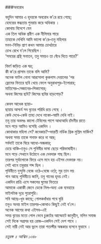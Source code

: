 ###অবরোধ 

বহুদিন আমার এ হৃদয়কে অবরোধ ক’রে রয়ে গেছে;   
হেমন্তের স্তব্ধতায় পুনরায় করে অধিকার ।   
কোথায় বিদেশে যেন   
এক তিল অধিক প্রবীণ এক নীলিমার পারে   
তাহাকে দেখিনি আমি ভালো ক’রে–তবু মহিলার   
মনন-নিবিড় প্রাণ কখন আমার চোখঠারে   
চোখ রেখে ব’লে গিয়েছিল :   
‘সময়ের গ্রন্থি সনাতন, তবু সময়ও তা বেঁধে দিতে পারে?’   

বিবর্ণ জড়িত এক ঘর;   
কী ক’রে প্রাসাদ তাকে বলি আমি?   
অনেক ফাটল নোনা আরসোলা কৃকলাস দেয়ালের ՚পর   
ফ্রেমের ভিতরে ছবি খেয়ে ফেলে অনুরাধাপুর–ইলোরার;   
মাতিসের–সেজানের–পিকাসোর;   
অথবা কিসের ছবি? কিসের ছবির হাড়গোড়?   

কেবল আধেক ছায়া–   
ছায়ায় আশ্চর্য সব বৃত্তের পরিধি রয়ে গেছে ।   
কেউ দেখে–কেউ তাহা দেখে নাকো–আমি দেখি নাই।   
তবু তার অবলঙ কালো টেবিলের পাশে আধাআধি চাঁদনীর রাতে   
	‍মনে পড়ে আমিও বসেছি একদিন ।   
কোথাকার মহিলা সে? কবেকার?–ভারতী নর্ডিক গ্রিক মুশ্লিম মার্কিন?   
	অথবা সময় তাকে শনাক্ত করে না আর;   
	সর্বদাই তাকে ঘিরে আধো-অন্ধকার;   
চেয়ে থাকি–তবুও সে পৃথিবীর ভাষা ছেড়ে পরিভাষাহীন।   
মনে পড়ে সেখানে উঠোনে এক দেবদারু গাছ ছিল।  
তারপর সূর্যালোকে ফিরে এসে মনে হয় এইসব দেবদারু নয়।   
	সেই খানে তম্বুরার শব্দ ছিল ।   
পৃথিবীতে দুন্দুভি বেজে ওঠে–বেজে ওঠে; সুর তান লয়   
গান আছে পৃথিবীতে জানি, তবু গানের হৃদয় নেই।   
	একদিন রাত্রি এসে সকলের ঘুমের ভিতরে   
আমাকে একাকী জেনে ডেকে নিল–অন্য এক ব্যবহারে   
	মাইলটাক দূরে পুরোপুরি।   
সবি আছে–খুব কাছে; গোলকধাঁধার পথে ঘুরি   
তবুও অনন্ত মাইল তারপর–কোথাও কিছুই নেই ব’লে।   
অনেক আগের কথা এইসব–এই   
সময় বৃত্তের মতো গোল ভেবে চুরুটের আস্ফোটে জানুহীন, মলিন সমাজ   
সেই দিকে অগ্রসর হয় রোজ–একদিন সেই দেশ পাবে ।   
সেই নারী নেই আর ভুলে তারা শতাব্দীর অন্ধকার ব্যসনে ফুরাবে ।

*চতুরঙ্গ ॥ আশ্বিন ১৩৪৮*
